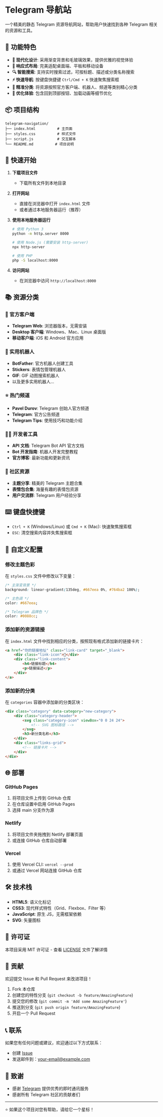 # Telegram 导航站

一个精美的静态 Telegram 资源导航网站，帮助用户快速找到各种 Telegram 相关的资源和工具。

## 🌟 功能特色

- **🎨 现代化设计**: 采用渐变背景和毛玻璃效果，提供优雅的视觉体验
- **📱 响应式布局**: 完美适配桌面端、平板和移动设备
- **🔍 智能搜索**: 支持实时搜索过滤，可按标题、描述或分类名称搜索
- **⚡ 快速导航**: 按键盘快捷键 `Ctrl/Cmd + K` 快速聚焦搜索框
- **🎯 精准分类**: 将资源按照官方客户端、机器人、频道等类别精心分类
- **🌙 优化体验**: 包含回到顶部按钮、加载动画等细节优化

## 📦 项目结构

```
telegram-navigation/
├── index.html          # 主页面
├── styles.css          # 样式文件
├── script.js           # 交互脚本
└── README.md          # 项目说明
```

## 🚀 快速开始

1. **下载项目文件**
   - 下载所有文件到本地目录

2. **打开网站**
   - 直接在浏览器中打开 `index.html` 文件
   - 或者通过本地服务器运行（推荐）

3. **使用本地服务器运行**
   ```bash
   # 使用 Python 3
   python -m http.server 8000
   
   # 使用 Node.js (需要安装 http-server)
   npx http-server
   
   # 使用 PHP
   php -S localhost:8000
   ```

4. **访问网站**
   - 在浏览器中访问 `http://localhost:8000`

## 📚 资源分类

### 🔧 官方客户端
- **Telegram Web**: 浏览器版本，无需安装
- **Desktop 客户端**: Windows、Mac、Linux 桌面版
- **移动客户端**: iOS 和 Android 官方应用

### 🤖 实用机器人
- **BotFather**: 官方机器人创建工具
- **Stickers**: 表情包管理机器人
- **GIF**: GIF 动图搜索机器人
- 以及更多实用机器人...

### ⭐ 热门频道
- **Pavel Durov**: Telegram 创始人官方频道
- **Telegram**: 官方公告频道
- **Telegram Tips**: 使用技巧和功能介绍

### 👨‍💻 开发者工具
- **API 文档**: Telegram Bot API 官方文档
- **Bot 开发指南**: 机器人开发完整教程
- **官方博客**: 最新功能和更新资讯

### 👥 社区资源
- **主题分享**: 精美的 Telegram 主题合集
- **表情包合集**: 海量有趣的表情包资源
- **用户交流群**: Telegram 用户经验分享

## ⌨️ 键盘快捷键

- `Ctrl + K` (Windows/Linux) 或 `Cmd + K` (Mac): 快速聚焦搜索框
- `ESC`: 清空搜索内容并失焦搜索框

## 🎨 自定义配置

### 修改主题色彩
在 `styles.css` 文件中修改以下变量：

```css
/* 主渐变背景 */
background: linear-gradient(135deg, #667eea 0%, #764ba2 100%);

/* 主色调 */
color: #667eea;

/* Telegram 品牌色 */
color: #0088cc;
```

### 添加新的资源链接
在 `index.html` 文件中找到相应的分类，按照现有格式添加新的链接卡片：

```html
<a href="你的链接地址" class="link-card" target="_blank">
    <div class="link-icon">🔗</div>
    <div class="link-content">
        <h4>链接标题</h4>
        <p>链接描述</p>
    </div>
</a>
```

### 添加新的分类
在 `categories` 容器中添加新的分类区块：

```html
<div class="category" data-category="new-category">
    <div class="category-header">
        <svg class="category-icon" viewBox="0 0 24 24">
            <!-- SVG 图标路径 -->
        </svg>
        <h3>新分类名称</h3>
    </div>
    <div class="links-grid">
        <!-- 链接卡片 -->
    </div>
</div>
```

## 🌐 部署

### GitHub Pages
1. 将项目文件上传到 GitHub 仓库
2. 在仓库设置中启用 GitHub Pages
3. 选择 main 分支作为源

### Netlify
1. 将项目文件夹拖拽到 Netlify 部署页面
2. 或连接 GitHub 仓库自动部署

### Vercel
1. 使用 Vercel CLI: `vercel --prod`
2. 或通过 Vercel 网站连接 GitHub 仓库

## 🛠️ 技术栈

- **HTML5**: 语义化标记
- **CSS3**: 现代样式特性（Grid、Flexbox、Filter 等）
- **JavaScript**: 原生 JS，无需框架依赖
- **SVG**: 矢量图标

## 📝 许可证

本项目采用 MIT 许可证 - 查看 [LICENSE](LICENSE) 文件了解详情

## 🤝 贡献

欢迎提交 Issue 和 Pull Request 来改进项目！

1. Fork 本仓库
2. 创建您的特性分支 (`git checkout -b feature/AmazingFeature`)
3. 提交您的修改 (`git commit -m 'Add some AmazingFeature'`)
4. 推送到分支 (`git push origin feature/AmazingFeature`)
5. 开启一个 Pull Request

## 📞 联系

如果您有任何问题或建议，欢迎通过以下方式联系：

- 创建 [Issue](https://github.com/your-username/telegram-navigation/issues)
- 发送邮件到：your-email@example.com

## 🙏 致谢

- 感谢 [Telegram](https://telegram.org/) 提供优秀的即时通讯服务
- 感谢所有 Telegram 社区的贡献者们

---

⭐ 如果这个项目对您有帮助，请给它一个星标！ 